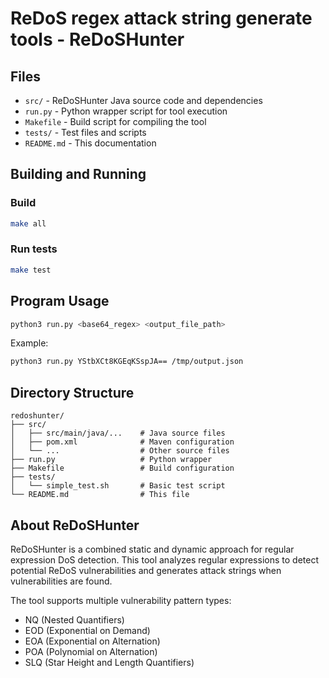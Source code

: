 # ReDoS regex attack string generate tools - ReDoSHunter

## Files
- `src/` - ReDoSHunter Java source code and dependencies
- `run.py` - Python wrapper script for tool execution
- `Makefile` - Build script for compiling the tool
- `tests/` - Test files and scripts
- `README.md` - This documentation

## Building and Running
### Build
```bash
make all
```

### Run tests
```bash
make test
```

## Program Usage
```bash
python3 run.py <base64_regex> <output_file_path>
```

Example:
```bash
python3 run.py YStbXCt8KGEqKSspJA== /tmp/output.json
```

## Directory Structure
```
redoshunter/
├── src/
│   ├── src/main/java/...    # Java source files
│   ├── pom.xml              # Maven configuration
│   └── ...                  # Other source files
├── run.py                   # Python wrapper
├── Makefile                 # Build configuration
├── tests/
│   └── simple_test.sh       # Basic test script
└── README.md                # This file
```

## About ReDoSHunter
ReDoSHunter is a combined static and dynamic approach for regular expression DoS detection. This tool analyzes regular expressions to detect potential ReDoS vulnerabilities and generates attack strings when vulnerabilities are found.

The tool supports multiple vulnerability pattern types:
- NQ (Nested Quantifiers)
- EOD (Exponential on Demand)
- EOA (Exponential on Alternation)  
- POA (Polynomial on Alternation)
- SLQ (Star Height and Length Quantifiers) 